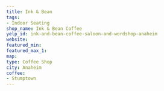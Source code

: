 ```yaml
---
title: Ink & Bean
tags:
- Indoor Seating
shop_name: Ink & Bean Coffee
yelp_id: ink-and-bean-coffee-saloon-and-wordshop-anaheim
website: 
featured_min: 
featured_max_1: 
map: 
type: Coffee Shop
city: Anaheim
coffee:
- Stumptown
---
```


